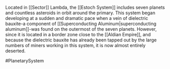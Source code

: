 Located in <span class="miscellaneous">[[Sector]]</span> Lambda, the <span class="political-bodies-places">[[Estoch System]]</span> includes seven planets and countless asteroids in orbit around the primary.
This system began developing at a sudden and dramatic pace when a vein of dielectric bauxite-a component of <span class="miscellaneous">[[Superconducting Aluminum|superconducting aluminum]]</span>-was found on the outermost of the seven planets.
However, since it is located in a border zone close to the <span class="political-bodies-places">[[Aldian Empire]]</span>, and because the dielectric bauxite has already been tapped out by the large numbers of miners working in this system, it is now almost entirely deserted.

#PlanetarySystem